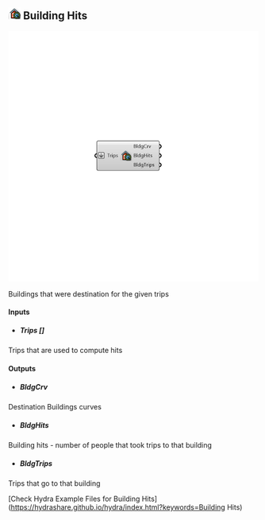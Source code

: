 ## ![](../../images/icons/Building_Hits.png) Building Hits

![](../../images/components/Building_Hits.png)

Buildings that were destination for the given trips

#### Inputs
* ##### Trips []
Trips that are used to compute hits

#### Outputs
* ##### BldgCrv
Destination Buildings curves
* ##### BldgHits
Building hits - number of people  that took trips to that building
* ##### BldgTrips
Trips that go to that building


[Check Hydra Example Files for Building Hits](https://hydrashare.github.io/hydra/index.html?keywords=Building Hits)